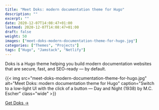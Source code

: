 ```yaml
---
title: "Meet Doks: modern documentation theme for Hugo"
description: ""
excerpt: ""
date: 2020-12-07T14:08:47+01:00
lastmod: 2020-12-07T14:08:47+01:00
draft: false
weight: 50
images: ["meet-doks-modern-documentation-theme-for-hugo.jpg"]
categories: ["Themes", "Projects"]
tags: ["Hugo", "Jamstack", "Netlify"]
---
```


Doks is a Hugo theme helping you build modern documentation websites that are secure, fast, and SEO-ready — by default.

{{< img src="meet-doks-modern-documentation-theme-for-hugo.jpg" alt="Meet Doks: modern documentation theme for Hugo" caption="Switch to a low-light UI with the click of a button — Day and Night (1938) by M.C. Escher" class="wide" >}}

[Get Doks →](https://getdoks.org/)
